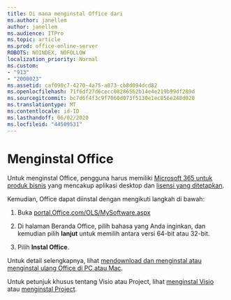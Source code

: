 ```yaml
---
title: Di mana menginstal Office dari
ms.author: janellem
author: janellem
ms.audience: ITPro
ms.topic: article
ms.prod: office-online-server
ROBOTS: NOINDEX, NOFOLLOW
localization_priority: Normal
ms.custom:
- "913"
- "2000023"
ms.assetid: caf090c7-4270-4a75-a873-cb8d094dcd82
ms.openlocfilehash: 71f6df27d6cecc08286562b14e4e219b99df289d
ms.sourcegitcommit: bc7d6f4f3c9f7060d073f5130e1ec856e248d020
ms.translationtype: MT
ms.contentlocale: id-ID
ms.lasthandoff: 06/02/2020
ms.locfileid: "44509531"
---
```

# <a name="install-office"></a>Menginstal Office

Untuk menginstal Office, pengguna harus memiliki [Microsoft 365 untuk produk bisnis](https://support.office.com/article/f8ab5e25-bf3f-4a47-b264-174b1ee925fd?wt.mc_id=Alchemy_ClientDIA) yang mencakup aplikasi desktop dan [lisensi yang ditetapkan](https://docs.microsoft.com/microsoft-365/admin/add-users/add-users).
  
Kemudian, Office dapat diinstal dengan mengikuti langkah di bawah:
  
1. Buka [portal.Office.com/OLS/MySoftware.aspx](https://portal.office.com/OLS/MySoftware.aspx)

2. Di halaman Beranda Office, pilih bahasa yang Anda inginkan, dan kemudian pilih **lanjut** untuk memilih antara versi 64-bit atau 32-bit.

3. Pilih **Instal Office**.

Untuk detail selengkapnya, lihat [mendownload dan menginstal atau menginstal ulang Office di PC atau Mac](https://support.office.com/article/4414eaaf-0478-48be-9c42-23adc4716658?wt.mc_id=Alchemy_ClientDIA).
  
Untuk petunjuk khusus tentang Visio atau Project, lihat [menginstal Visio](https://support.office.com/article/f98f21e3-aa02-4827-9167-ddab5b025710) atau [menginstal Project](https://support.office.com/article/7059249b-d9fe-4d61-ab96-5c5bf435f281).
